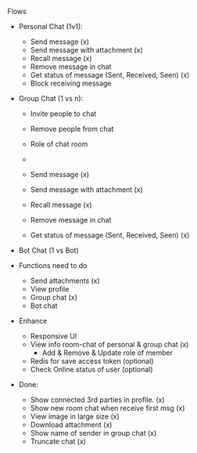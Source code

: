 Flows
- Personal Chat (1v1):
  - Send message (x)
  - Send message with attachment (x)
  - Recall message (x)
  - Remove message in chat
  - Get status of message (Sent, Received, Seen) (x)
  - Block receiving message

- Group Chat (1 vs n):
  - Invite people to chat
  - Remove people from chat
  - Role of chat room
  - 

  - Send message (x)
  - Send message with attachment (x)
  - Recall message (x)
  - Remove message in chat
  - Get status of message (Sent, Received, Seen) (x)

- Bot Chat (1 vs Bot)


- Functions need to do
  - Send attachments (x)
  - View profile
  - Group chat (x)
  - Bot chat


- Enhance
  - Responsive UI
  - View info room-chat of personal & group chat (x)
    - Add & Remove & Update role of member 
  - Redis for save access token (optional)
  - Check Online status of user (optional)
  
- Done:
  - Show connected 3rd parties in profile. (x)
  - Show new room chat when receive first msg (x)
  - View image in large size (x)
  - Download attachment (x)
  - Show name of sender in group chat (x)
  - Truncate chat (x)
